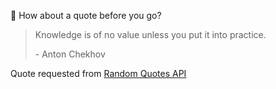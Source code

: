 📣 How about a quote before you go?

> Knowledge is of no value unless you put it into practice.
>
> <p>- Anton Chekhov</p>

Quote requested from [Random Quotes API](https://github.com/lukePeavey/quotable)
